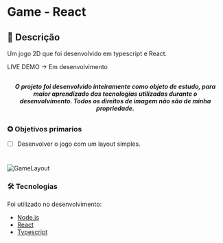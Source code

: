 # Game - React
## 📖 Descrição 
<p>Um jogo 2D que foi desenvolvido em typescript e React. </p>

LIVE DEMO -> Em desenvolvimento

##

<h4 align="center"><em>O projeto foi desenvolvido inteiramente como objeto de estudo, para maior aprendizado das tecnologias utilizadas durante o desenvolvimento. Todos os direitos de imagem não são de minha propriedade.</em></h4>

##

### ✪ Objetivos primarios

- [ ] Desenvolver o jogo com um layout simples.

#
![GameLayout](https://i.imgur.com/wDRay0V.png)

### 🛠 Tecnologias

Foi utilizado no desenvolvimento:
- [Node.js](https://nodejs.org/en/)
- [React](https://pt-br.reactjs.org/)
- [Typescript](https://www.typescriptlang.org/)

